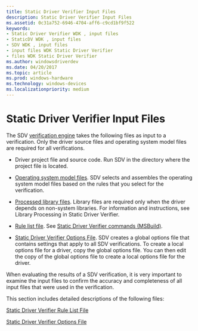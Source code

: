 ```yaml
---
title: Static Driver Verifier Input Files
description: Static Driver Verifier Input Files
ms.assetid: 0c31a752-6946-4704-aff6-c9cd1bf9f522
keywords:
- Static Driver Verifier WDK , input files
- StaticDV WDK , input files
- SDV WDK , input files
- input files WDK Static Driver Verifier
- files WDK Static Driver Verifier
ms.author: windowsdriverdev
ms.date: 04/20/2017
ms.topic: article
ms.prod: windows-hardware
ms.technology: windows-devices
ms.localizationpriority: medium
---
```


# Static Driver Verifier Input Files


The SDV [verification engine](verification-engine.md) takes the following files as input to a verification. Only the driver source files and operating system model files are required for all verifications.

-   Driver project file and source code. Run SDV in the directory where the project file is located.

-   [Operating system model files](operating-system-model.md). SDV selects and assembles the operating system model files based on the rules that you select for the verification.

-   [Processed library files](library-processing-in-static-driver-verifier.md). Library files are required only when the driver depends on non-system libraries. For information and instructions, see Library Processing in Static Driver Verifier.

-   [Rule list file](static-driver-verifier-rule-list-file.md). See [Static Driver Verifier commands (MSBuild)](-static-driver-verifier-commands--msbuild-.md).

-   [Static Driver Verifier Options File](static-driver-verifier-options-file.md). SDV creates a global options file that contains settings that apply to all SDV verifications. To create a local options file for a driver, copy the global options file. You can then edit the copy of the global options file to create a local options file for the driver.

When evaluating the results of a SDV verification, it is very important to examine the input files to confirm the accuracy and completeness of all input files that were used in the verification.

This section includes detailed descriptions of the following files:

[Static Driver Verifier Rule List File](static-driver-verifier-rule-list-file.md)

[Static Driver Verifier Options File](static-driver-verifier-options-file.md)

 

 





